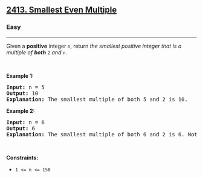 <h2><a href="https://leetcode.com/problems/smallest-even-multiple/">2413. Smallest Even Multiple</a></h2><h3>Easy</h3><hr><div>Given a <strong>positive</strong> integer <code>n</code>, return <em>the smallest positive integer that is a multiple of <strong>both</strong> </em><code>2</code><em> and </em><code>n</code>.
<p>&nbsp;</p>
<p><strong class="example">Example 1:</strong></p>

<pre><strong>Input:</strong> n = 5
<strong>Output:</strong> 10
<strong>Explanation:</strong> The smallest multiple of both 5 and 2 is 10.
</pre>

<p><strong class="example">Example 2:</strong></p>

<pre><strong>Input:</strong> n = 6
<strong>Output:</strong> 6
<strong>Explanation:</strong> The smallest multiple of both 6 and 2 is 6. Note that a number is a multiple of itself.
</pre>

<p>&nbsp;</p>
<p><strong>Constraints:</strong></p>

<ul>
	<li><code>1 &lt;= n &lt;= 150</code></li>
</ul>
</div>